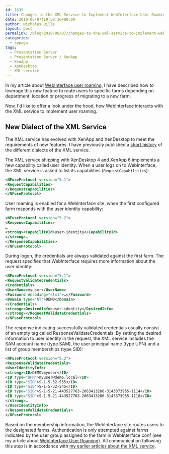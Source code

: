 ```yaml
---
id: 1635
title: Changes to the XML Service to Implement WebInterface User Roaming
date: 2010-06-07T19:58:16+00:00
author: Nicholas Dille
layout: post
permalink: /blog/2010/06/07/changes-to-the-xml-service-to-implement-webinterface-user-roaming/
categories:
  - sepago
tags:
  - Presentation Server
  - Presentation Server / XenApp
  - XenApp
  - XenDesktop
  - XML service
---
```

In my article about [WebInterface user roaming](/blog/2010/05/31/webinterface-user-roaming/ "WebInterface User Roaming"), I have described how to leverage this new feature to route users to specific farms depending on department, location or progress of migrating to a new farm.

Now, I'd like to offer a look under the hood, how WebInterface interacts with the XML service to implement user roaming.

<!--more-->

## New Dialect of the XML Service

The XML service has evolved with XenApp and XenDesktop to meet the requirements of new features. I have previously published a [short history](/blog/2008/07/21/dialects-of-the-xml-service/ "Dialects of the XML Service") of the different dialects of the XML service.

The XML service shipping with XenDesktop 4 and XenApp 6 implements a new capability called user identity. When a user logs on to WebInterface, the XML service is asked to list its capabilities (`RequestCapabilities`):
  
```xml
<NFuseProtocol version="5.1">
<RequestCapabilities>
</RequestCapabilities>
</NFuseProtocol>
```
  
User roaming is enabled for a WebInterface site, when the first configured farm responds with the user identity capability:
  
```xml
<NFuseProtocol version="5.2">
<ResponseCapabilities>
…
<strong><CapabilityId>user-identity</CapabilityId>
</strong>…
</ResponseCapabilities>
</NFuseProtocol>
```
  
During logon, the credentials are always validated against the first farm. The request specifies that WebInterface requires more information about the user identity:
  
```xml
<NFuseProtocol version="5.1">
<RequestValidateCredentials>
<Credentials>
<UserName>myuser</UserName>
<Password encoding="ctx1">…</Password>
<Domain type="NT">DEMO</Domain>
</Credentials>
<strong><DesiredInfo>user-identity</DesiredInfo>
</strong></RequestValidateCredentials>
</NFuseProtocol>
```
  
The response indicating successfully validated credentials usually consist of an empty tag called ResponseValidateCredentials. By setting the desired information to user identity in the request, the XML service includes the SAM account name (type SAM), the user principal name (type UPN) and a list of group memberships (type SID):
  
```xml
<NFuseProtocol version="5.2">
<ResponseValidateCredentials>
<UserIdentityInfo>
<strong><ID>DEMO\myuser</ID>
<ID type="UPN">myuser@demo.local</ID>
<ID type="SID">S-1-5-32-555</ID>
<ID type="SID">S-1-5-32-545</ID>
<ID type="SID">S-1-5-21-443527763-2063413286-3143373955-1114</ID>
<ID type="SID">S-1-5-21-443527763-2063413286-3143373955-1118</ID>
</strong>…
</UserIdentityInfo>
</ResponseValidateCredentials>
</NFuseProtocol>
```
  
Based on the membership information, the WebInterface site routes users to the designated farms. Authentication is only attempted against farms indicated by the user group assigned to the farm in WebInterface.conf (see my article about [WebInterface User Roaming](/blog/2010/05/31/webinterface-user-roaming/ "WebInterface User Roaming")). All communication following this step is in accordance with [my earlier articles about the XML service](/blog/tags#xml-service/).

